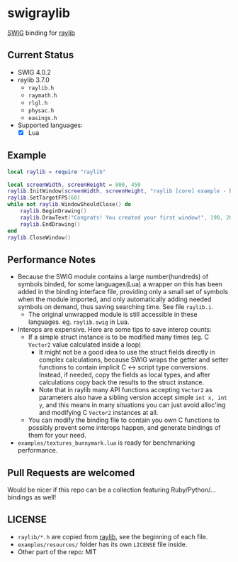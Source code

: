 # swigraylib #

[SWIG](http://www.swig.org/) binding for [raylib](https://www.raylib.com/index.html)

## Current Status ##

- SWIG 4.0.2
- raylib 3.7.0
    - `raylib.h`
    - `raymath.h`
    - `rlgl.h`
    - `physac.h`
    - `easings.h`
- Supported languages:
    - [x] Lua

## Example ##

```lua
local raylib = require "raylib"

local screenWidth, screenHeight = 800, 450
raylib.InitWindow(screenWidth, screenHeight, "raylib [core] example - basic window")
raylib.SetTargetFPS(60)
while not raylib.WindowShouldClose() do
    raylib.BeginDrawing()
    raylib.DrawText("Congrats! You created your first window!", 190, 200, 20, raylib.LIGHTGRAY)
    raylib.EndDrawing()
end
raylib.CloseWindow()
```

## Performance Notes ##

- Because the SWIG module contains a large number(hundreds) of symbols binded, for some languages(Lua) a wrapper on this has been added in the binding interface file, providing only a small set of symbols when the module imported, and only automatically adding needed symbols on demand, thus saving searching time. See file `raylib.i`.
    - The original unwrapped module is still accessible in these languages. eg. `raylib.swig` in Lua.
- Interops are expensive. Here are some tips to save interop counts:
    - If a simple struct instance is to be modified many times (eg. C `Vector2` value calculated inside a loop)
        - It might not be a good idea to use the struct fields directly in complex calculations, because SWIG wraps the getter and setter functions to contain implicit C <-> script type conversions. Instead, if needed, copy the fields as local types, and after calculations copy back the results to the struct instance.
        - Note that in raylib many API functions accepting `Vector2` as parameters also have a sibling version accept simple `int x, int y`, and this means in many situations you can just avoid alloc'ing and modifying C `Vector2` instances at all.
    - You can modify the binding file to contain you own C functions to possibly prevent some interops happen, and generate bindings of them for your need.
- `examples/textures_bunnymark.lua` is ready for benchmarking performance.

## Pull Requests are welcomed ##

Would be nicer if this repo can be a collection featuring Ruby/Python/... bindings as well!

## LICENSE ##

- `raylib/*.h` are copied from [raylib](https://www.raylib.com/index.html), see the beginning of each file.
- `examples/resources/` folder has its own `LICENSE` file inside.
- Other part of the repo: MIT
